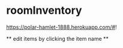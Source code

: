 # roomInventory

https://polar-hamlet-1888.herokuapp.com/#!

** edit items by clicking the item name ** 


